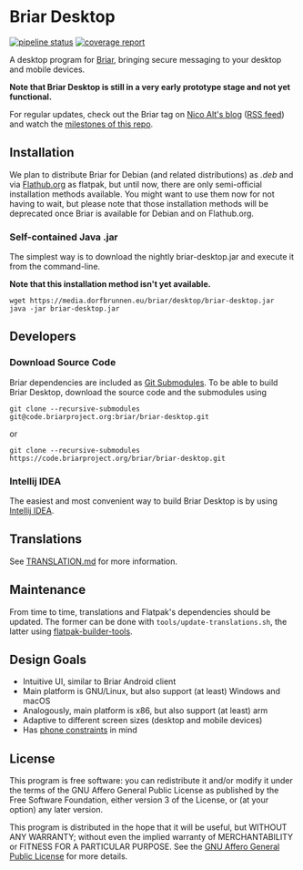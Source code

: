 # Briar Desktop

[![pipeline status](https://code.briarproject.org/briar/briar-desktop/badges/main/pipeline.svg)](https://code.briarproject.org/briar/briar-desktop/commits/main)
[![coverage report](https://code.briarproject.org/briar/briar-desktop/badges/main/coverage.svg)](https://code.briarproject.org/briar/briar-desktop/commits/main)

A desktop program for [Briar](https://briar.app), bringing secure messaging to your desktop and mobile devices.

**Note that Briar Desktop is still in a very early prototype stage and not yet functional.**

For regular updates, check out the Briar tag on
[Nico Alt's blog](https://nico.dorfbrunnen.eu/tags/briar/)
([RSS feed](https://nico.dorfbrunnen.eu/tags/briar/index.xml))
and watch the
[milestones of this repo](https://code.briarproject.org/briar/briar-desktop/-/milestones).

## Installation

We plan to distribute Briar for Debian (and related distributions) as _.deb_ and
via [Flathub.org](https://flathub.org) as flatpak, but until now, there are
only semi-official installation methods available. You might want to use them now
for not having to wait, but please note that those installation methods will be deprecated
once Briar is available for Debian and on Flathub.org.

### Self-contained Java .jar

The simplest way is to download the nightly briar-desktop.jar and execute it from the command-line.

**Note that this installation method isn't yet available.**

```
wget https://media.dorfbrunnen.eu/briar/desktop/briar-desktop.jar
java -jar briar-desktop.jar
```

## Developers

### Download Source Code

Briar dependencies are included as [Git Submodules](https://git-scm.com/book/en/v2/Git-Tools-Submodules).
To be able to build Briar Desktop, download the source code and the submodules using

```shell
git clone --recursive-submodules git@code.briarproject.org:briar/briar-desktop.git
```

or

```shell
git clone --recursive-submodules https://code.briarproject.org/briar/briar-desktop.git
```

### Intellij IDEA

The easiest and most convenient way to build Briar Desktop is by using
[Intellij IDEA](https://www.jetbrains.com/idea/).

## Translations

See [TRANSLATION.md](./TRANSLATION.md) for more information.

## Maintenance

From time to time, translations and Flatpak's dependencies should be
updated. The former can be done with
`tools/update-translations.sh`, the latter using
[flatpak-builder-tools](https://github.com/flatpak/flatpak-builder-tools).

## Design Goals

* Intuitive UI, similar to Briar Android client
* Main platform is GNU/Linux, but also support (at least) Windows and macOS
* Analogously, main platform is x86, but also support (at least) arm
* Adaptive to different screen sizes (desktop and mobile devices)
* Has [phone constraints](https://developer.puri.sm/Librem5/Apps/Guides/Design/Constraints.html) in mind

## License

This program is free software: you can redistribute it and/or modify
it under the terms of the GNU Affero General Public License as
published by the Free Software Foundation, either version 3 of the
License, or (at your option) any later version.

This program is distributed in the hope that it will be useful,
but WITHOUT ANY WARRANTY; without even the implied warranty of
MERCHANTABILITY or FITNESS FOR A PARTICULAR PURPOSE.  See the
[GNU Affero General Public License](LICENSE.md) for more details.
